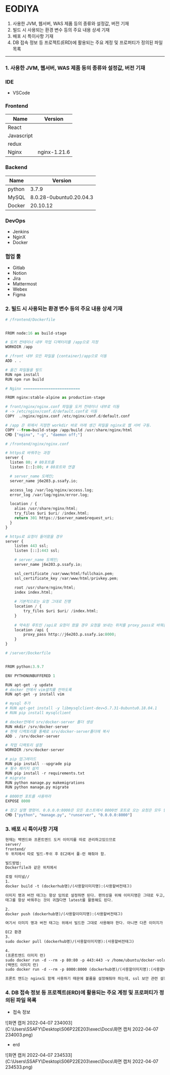 # EODIYA

1. 사용한 JVM, 웹서버, WAS 제품 등의 종류와 설정값, 버전 기재
2. 빌드 시 사용되는 환경 변수 등의 주요 내용 상세 기재
3. 배포 시 특이사항 기재
4. DB 접속 정보 등 프로젝트(ERD)에 활용되는 주요 계정 및 프로퍼티가 정의된 파일 목록

---

### 1. 사용한 JVM, 웹서버, WAS 제품 등의 종류와 설정값, 버전 기재

### IDE

- VSCode



### Frontend

| Name       | Version      |
| ---------- | ------------ |
| React      |              |
| Javascript |              |
| redux      |              |
| Nginx      | nginx-1.21.6 |

### Backend

| Name   | Version                 |
| ------ | ----------------------- |
| python | 3.7.9                   |
| MySQL  | 8.0.28-0ubuntu0.20.04.3 |
| Docker | 20.10.12                |

### DevOps

- Jenkins
- NginX
- Docker



### 협업 툴

- Gitlab
- Notion
- Jira
- Mattermost
- Webex
- Figma



### 2. 빌드 시 사용되는 환경 변수 등의 주요 내용 상세 기재

```python
# /frontend/Dockerfile


FROM node:16 as build-stage

# 도커 컨테이너 내부 작업 디렉터리를 /app으로 지정
WORKDIR /app

# /front 내부 모든 파일을 {container}/app으로 이동
ADD . .

# 옮긴 파일들을 빌드
RUN npm install
RUN npm run build

# Nginx =========================

FROM nginx:stable-alpine as production-stage

# front/nginx/nginx.conf 파일을 도커 컨테이너 내부로 이동
# -> /etc/nginx/conf.d/default.conf로 이동
COPY  ./nginx/nginx.conf /etc/nginx/conf.d/default.conf

# /app 은 위에서 지정한 workdir 바로 아래 생긴 파일을 nginx로 웹 서버 구동.
COPY --from=build-stage /app/build /usr/share/nginx/html
CMD ["nginx", "-g", "daemon off;"]

```

```python
# /frontend/nginx/nginx.conf

# https로 바꿔주는 과정
server {
  listen 80; # 80포트를
  listen [::]:80; # 80포트와 연결

  # server_name 도메인;
  server_name j6e203.p.ssafy.io;

  access_log /var/log/nginx/access.log;
  error_log /var/log/nginx/error.log;

  location / {
    alias /usr/share/nginx/html;
    try_files $uri $uri/ /index.html;
    return 301 https://$server_name$request_uri;
  }
}

# https로 요청이 들어왔을 경우
server {
    listen 443 ssl;
    listen [::]:443 ssl;

    # server_name 도메인;
    server_name j6e203.p.ssafy.io;

    ssl_certificate /var/www/html/fullchain.pem;
    ssl_certificate_key /var/www/html/privkey.pem;

    root /usr/share/nginx/html;
    index index.html;
	
    # 기본적으로는 요청 그대로 진행
    location / {
        try_files $uri $uri/ /index.html;
    }
	
    # 약속된 루트인 /api로 요청이 왔을 경우 요청을 보내는 위치를 proxy_pass로 바꿔줌
    location /api {
        proxy_pass http://j6e203.p.ssafy.io:8000;
    }
}

```

```python
# /server/Dockerfile


FROM python:3.9.7

ENV PYTHONUNBUFFERED 1

RUN apt-get -y update
# docker 안에서 vim설치를 안하도록
RUN apt-get -y install vim 

# mysql 추가
# RUN apt-get install -y libmysqlclient-dev=5.7.31-0ubuntu0.18.04.1
# RUN pip install mysqlclient

# docker안에서 srv/docker-server 폴더 생성
RUN mkdir /srv/docker-server 
# 현재 디렉토리를 통째로 srv/docker-server폴더에 복사
ADD . /srv/docker-server 

# 작업 디렉토리 설정
WORKDIR /srv/docker-server 

# pip 업그레이드
RUN pip install --upgrade pip
# 필수 패키지 설치
RUN pip install -r requirements.txt 
# migrate
RUN python manage.py makemigrations
RUN python manage.py migrate

# 8000번 포트를 사용하라
EXPOSE 8000

# 장고 실행 명령어. 0.0.0.0:8000은 모든 호스트에서 8000번 포트로 오는 요청은 모두 받아준다는 뜻
CMD ["python", "manage.py", "runserver", "0.0.0.0:8000"] 
```







### 3. 배포 시 특이사항 기재

```markdown
현재는 백엔드와 프론트엔드 도커 이미지를 따로 관리하고있으므로
server/
frontend/
두 위치에서 따로 빌드-푸쉬 후 EC2에서 풀-런 해줘야 함.

빌드방법:
Dockerfile과 같은 위치에서

로컬 터미널//
1.
docker build -t (dockerhub명)/(사용할이미지명):(사용할버전태그)

이미지 명과 버전 태그는 항상 임의로 설정하면 된다. 편의성을 위해 이미지명은 그대로 두고, 버전 태그만 바꾸는 것을 추천한다.
태그를 항상 바꿔주는 것이 귀찮다면 latest를 활용해도 된다.

2.
docker push (dockerhub명)/(사용할이미지명):(사용할버전태그)

여기서 이미지 명과 버전 태그는 위에서 빌드한 그대로 사용해야 한다. 아니면 다른 이미지가 올라갈 수 있다.

EC2 환경
3.
sudo docker pull (dockerhub명)/(사용할이미지명):(사용할버전태그)

4.
(프론트엔드 이미지 런)
sudo docker run -d --rm -p 80:80 -p 443:443 -v /home/ubuntu/docker-volume/ssl:/var/www/html (dockerhub명)/(사용할이미지명):(사용할버전태그)
(백엔드 이미지 런)
sudo docker run -d --rm -p 8000:8000 (dockerhub명)/(사용할이미지명):(사용할버전태그)

프론트 엔드는 nginx도 함께 사용하기 때문에 볼륨을 설정해줘야 하는데, ssl 보안 관련 설정은 되어있으니 걱정말자!
```





### 4. DB 접속 정보 등 프로젝트(ERD)에 활용되는 주요 계정 및 프로퍼티가 정의된 파일 목록

- 접속 정보

![화면 캡처 2022-04-07 234003](C:\Users\SSAFY\Desktop\S06P22E203\exec\Docs\화면 캡처 2022-04-07 234003.png)



- erd

![화면 캡처 2022-04-07 234533](C:\Users\SSAFY\Desktop\S06P22E203\exec\Docs\화면 캡처 2022-04-07 234533.png)

